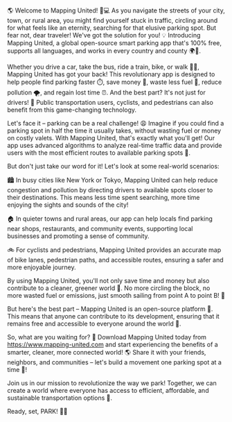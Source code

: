 🌎 Welcome to Mapping United! 🚗💻 As you navigate the streets of your city, town, or rural area, you might find yourself stuck in traffic, circling around for what feels like an eternity, searching for that elusive parking spot. But fear not, dear traveler! We've got the solution for you! 💡 Introducing Mapping United, a global open-source smart parking app that's 100% free, supports all languages, and works in every country and county 🌍👀.

Whether you drive a car, take the bus, ride a train, bike, or walk 🚶‍♀️, Mapping United has got your back! This revolutionary app is designed to help people find parking faster ⏱️, save money 💸, waste less fuel 🔧, reduce pollution 🌪️, and regain lost time ⏰. And the best part? It's not just for drivers! 👋 Public transportation users, cyclists, and pedestrians can also benefit from this game-changing technology.

Let's face it – parking can be a real challenge! 😩 Imagine if you could find a parking spot in half the time it usually takes, without wasting fuel or money on costly valets. With Mapping United, that's exactly what you'll get! Our app uses advanced algorithms to analyze real-time traffic data and provide users with the most efficient routes to available parking spots 📍.

But don't just take our word for it! Let's look at some real-world scenarios:

🏙️ In busy cities like New York or Tokyo, Mapping United can help reduce congestion and pollution by directing drivers to available spots closer to their destinations. This means less time spent searching, more time enjoying the sights and sounds of the city!

🏠 In quieter towns and rural areas, our app can help locals find parking near shops, restaurants, and community events, supporting local businesses and promoting a sense of community.

🚲 For cyclists and pedestrians, Mapping United provides an accurate map of bike lanes, pedestrian paths, and accessible routes, ensuring a safer and more enjoyable journey.

By using Mapping United, you'll not only save time and money but also contribute to a cleaner, greener world 🌟. No more circling the block, no more wasted fuel or emissions, just smooth sailing from point A to point B! 🚗

But here's the best part – Mapping United is an open-source platform 👥. This means that anyone can contribute to its development, ensuring that it remains free and accessible to everyone around the world 💖.

So, what are you waiting for? 🤔 Download Mapping United today from https://www.mapping-united.com and start experiencing the benefits of a smarter, cleaner, more connected world! 🌎 Share it with your friends, neighbors, and communities – let's build a movement one parking spot at a time 💪!

Join us in our mission to revolutionize the way we park! Together, we can create a world where everyone has access to efficient, affordable, and sustainable transportation options 🌟.

Ready, set, PARK! 🏃‍♂️